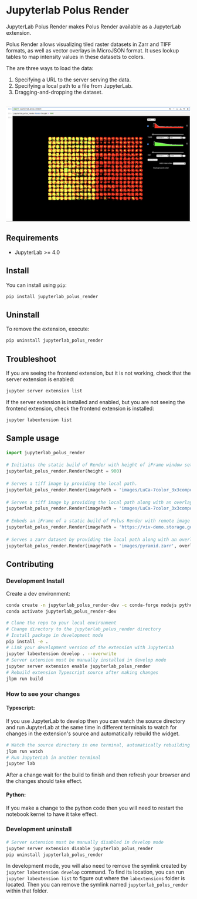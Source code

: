 
# Jupyterlab Polus Render

JupyterLab Polus Render makes Polus Render available as a JupyterLab extension. 

Polus Render allows visualizing tiled raster datasets in Zarr and TIFF formats, as well as vector overlays in MicroJSON format. It uses lookup tables to map intensity values in these datasets to colors.

The are three ways to load the data:
1. Specifying a URL to the server serving the data.
2. Specifying a local path to a file from JupyterLab.
3. Dragging-and-dropping the dataset.
</br>

<img src="images/home.png"/>

## Requirements

* JupyterLab >= 4.0

## Install

You can install using `pip`:

```bash
pip install jupyterlab_polus_render
```

## Uninstall

To remove the extension, execute:

```bash
pip uninstall jupyterlab_polus_render
```

## Troubleshoot

If you are seeing the frontend extension, but it is not working, check
that the server extension is enabled:

```bash
jupyter server extension list
```

If the server extension is installed and enabled, but you are not seeing
the frontend extension, check the frontend extension is installed:

```bash
jupyter labextension list
```

## Sample usage
```Python
import jupyterlab_polus_render

# Initiates the static build of Render with height of iFrame window set to 900px.
jupyterlab_polus_render.Render(height = 900)

# Serves a tiff image by providing the local path. 
jupyterlab_polus_render.Render(imagePath = 'images/LuCa-7color_3x3component_data.ome.tif', height = 900)

# Serves a tiff image by providing the local path along with an overlay used for the image. 
jupyterlab_polus_render.Render(imagePath = 'images/LuCa-7color_3x3component_data.ome.tif', overlayPath = 'images/overlay_render2.json', height = 900)

# Embeds an iFrame of a static build of Polus Render with remote image
jupyterlab_polus_render.Render(imagePath = 'https://viv-demo.storage.googleapis.com/LuCa-7color_3x3component_data.ome.tif', height = 900)

# Serves a zarr dataset by providing the local path along with an overlay used for the dataset. 
jupyterlab_polus_render.Render(imagePath = 'images/pyramid.zarr', overlayPath = 'images/overlay_render2.json', height = 900)

```

## Contributing
### Development Install

Create a dev environment:
```bash
conda create -n jupyterlab_polus_render-dev -c conda-forge nodejs python jupyterlab=4.0.11
conda activate jupyterlab_polus_render-dev
```

```bash
# Clone the repo to your local environment
# Change directory to the jupyterlab_polus_render directory
# Install package in development mode
pip install -e .
# Link your development version of the extension with JupyterLab
jupyter labextension develop . --overwrite
# Server extension must be manually installed in develop mode
jupyter server extension enable jupyterlab_polus_render
# Rebuild extension Typescript source after making changes
jlpm run build
```

### How to see your changes
#### Typescript:
If you use JupyterLab to develop then you can watch the source directory and run JupyterLab at the same time in different
terminals to watch for changes in the extension's source and automatically rebuild the widget.

```bash
# Watch the source directory in one terminal, automatically rebuilding when needed
jlpm run watch
# Run JupyterLab in another terminal
jupyter lab
```

After a change wait for the build to finish and then refresh your browser and the changes should take effect.

#### Python:
If you make a change to the python code then you will need to restart the notebook kernel to have it take effect.


### Development uninstall

```bash
# Server extension must be manually disabled in develop mode
jupyter server extension disable jupyterlab_polus_render
pip uninstall jupyterlab_polus_render
```

In development mode, you will also need to remove the symlink created by `jupyter labextension develop`
command. To find its location, you can run `jupyter labextension list` to figure out where the `labextensions`
folder is located. Then you can remove the symlink named `jupyterlab_polus_render` within that folder.
